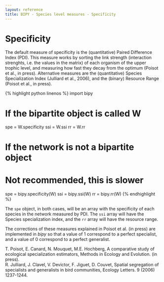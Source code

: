 ```yaml
---
layout: reference
title: BIPY - Species level measures - Specificity
---
```


# Specificity

The default measure of specificity is the (quantitative) Paired Difference Index (PDI). This measure works by sorting the link strength (interaction strenghts, i.e. the values in the matrix) of each organism of the upper trophic level, and measuring how fast they decay from the optimum (Poisot et al., in press). Alternative measures are the (quantitative) Species Specialization Index (Julliard et al., 2006), and the (binary) Resource Range (Poisot et al., in press).

{% highlight python linenos %}
import bipy
# If the bipartite object is called W
spe = W.specificity
ssi = W.ssi
rr = W.rr
# If the network is not a bipartite object
# Not recommended, this is slower
spe = bipy.specificity(W)
ssi = bipy.ssi(W)
rr = bipy.rr(W)
{% endhighlight %}

The `spe` object, in both cases, will be an array with the specificity of each species in the network measured by PDI. The `ssi` array will have the Species specialization index, and the `rr` array will have the resource range.

The corrections of these measures explained in Poisot et al. (in press) are implemented in *bipy* so that a value of 1 correspond to a perfect specialist, and a value of 0 correspond to a perfect generalist.

<div class='ref'>T. Poisot, E. Canard, N. Mouquet, M.E. Hochberg, A comparative study of ecological specialization estimators, Methods in Ecology and Evolution. (in press).<br />R. Julliard, J. Clavel, V. Devictor, F. Jiguet, D. Couvet, Spatial segregation of specialists and generalists in bird communities, Ecology Letters. 9 (2006) 1237-1244.</div>